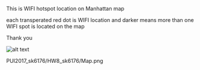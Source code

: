 This is WIFI hotspot location on Manhattan map

each transperated red dot is WIFI location and darker means more than one WIFI spot is located on the map

Thank you 

![alt text](https://raw.githubusercontent.com/username/projectname/branch/path/to/img.png)

PUI2017_sk6176/HW8_sk6176/Map.png
